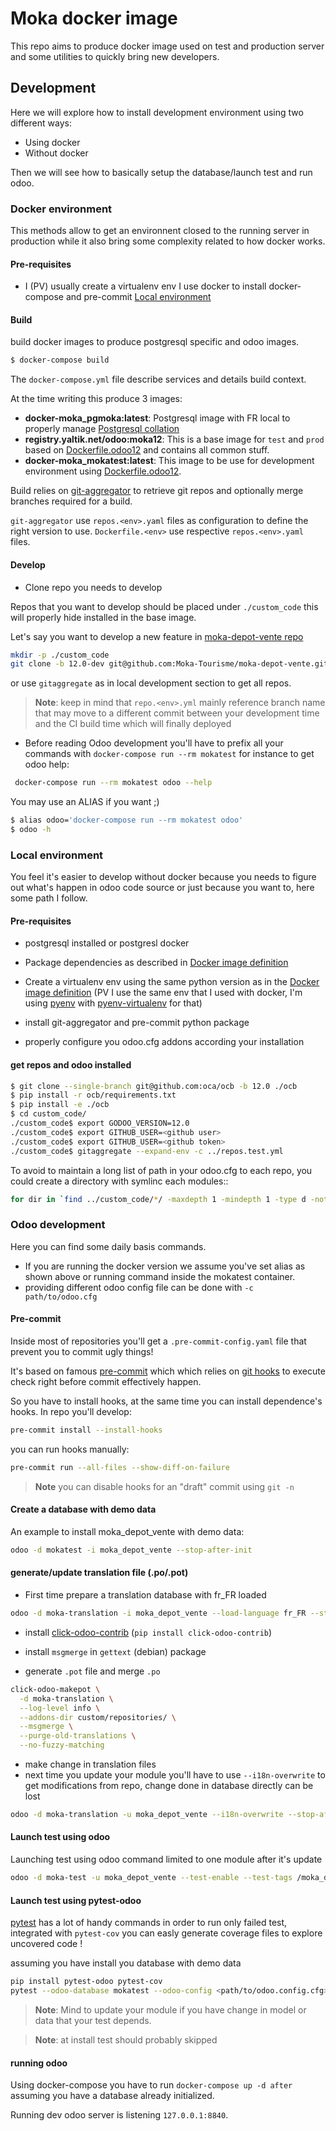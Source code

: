 # Moka docker image

This repo aims to produce docker image used on test
and production server and some utilities to quickly
bring new developers.


## Development

Here we will explore how to install development environment
using two different ways:

* Using docker
* Without docker

Then we will see how to basically setup the database/launch test
and run odoo.

### Docker environment

This methods allow to get an environnent closed
to the running server in production while
it also bring some complexity related to
how docker works.

#### Pre-requisites

* I (PV) usually create a virtualenv env I use docker
  to install docker-compose and pre-commit
  [Local environment](#Local%20environment)


#### Build

build docker images to produce postgresql specific and odoo
images.

```bash
$ docker-compose build
```

The `docker-compose.yml` file describe services and details
build context.

At the time writing this produce 3 images:

* **docker-moka_pgmoka:latest**: Postgresql image with FR local to
  properly manage [Postgresql collation](https://www.postgresql.org/docs/current/collation.html)
* **registry.yaltik.net/odoo:moka12**: This is a base image for `test` and
  `prod` based on [Dockerfile.odoo12](./Dockerfile.odoo12) and contains all common stuff.
* **docker-moka_mokatest:latest**: This image to be use for development environment using
  [Dockerfile.odoo12](./Dockerfile.test).

Build relies on [git-aggregator](https://pypi.org/project/git-aggregator/) to retrieve
git repos and optionally merge branches required for a build.

`git-aggregator` use `repos.<env>.yaml` files as configuration to
define the right version to use. `Dockerfile.<env>` use respective `repos.<env>.yaml`
files.

#### Develop

* Clone repo you needs to develop

Repos that you want to develop should be placed under `./custom_code`
this will properly hide installed in the base image.

Let's say you want to develop a new feature in [moka-depot-vente repo](
https://github.com/Moka-Tourisme/moka-depot-vente)

```bash
mkdir -p ./custom_code
git clone -b 12.0-dev git@github.com:Moka-Tourisme/moka-depot-vente.git ./custom_code/moka-depot-vente
```

or use `gitaggregate` as in local development section to get all repos.

> **Note**: keep in mind that `repo.<env>.yml` mainly reference branch name
> that may move to a different commit between
> your development time and the CI build time which will finally deployed

* Before reading Odoo development you'll have to prefix all your commands with
  ``docker-compose run --rm mokatest`` for instance to get odoo help:

```bash
 docker-compose run --rm mokatest odoo --help
```

You may use an ALIAS if you want ;)

```bash
$ alias odoo='docker-compose run --rm mokatest odoo'
$ odoo -h
```

### Local environment

You feel it's easier to develop without docker because
you needs to figure out what's happen in odoo code source
or just because you want to, here some path I follow.

#### Pre-requisites

* postgresql installed or postgresl docker

* Package dependencies as described in [Docker image definition](./Dockerfile.odoo12#L1)

* Create a virtualenv env using the same python version as
  in the [Docker image definition](./Dockerfile.odoo12#L1)
  (PV I use the same env that I used with docker, I'm using
  [pyenv](https://github.com/pyenv/pyenv) with 
  [pyenv-virtualenv](https://github.com/pyenv/pyenv-virtualenv)
  for that)

* install git-aggregator and pre-commit python package

* properly configure you odoo.cfg addons according your installation

#### get repos and odoo installed

```bash
$ git clone --single-branch git@github.com:oca/ocb -b 12.0 ./ocb
$ pip install -r ocb/requirements.txt
$ pip install -e ./ocb
$ cd custom_code/
./custom_code$ export GODOO_VERSION=12.0
./custom_code$ export GITHUB_USER=<github user>
./custom_code$ export GITHUB_USER=<github token>
./custom_code$ gitaggregate --expand-env -c ../repos.test.yml
```

To avoid to maintain a long list of path in your odoo.cfg to
each repo, you could create a directory with symlinc each modules::

```bash
for dir in `find ../custom_code/*/ -maxdepth 1 -mindepth 1 -type d -not -path "**github" -not -path "**.git" -not -path "**setup"`; do ln -s $dir; done
```


### Odoo development

Here you can find some daily basis commands.

* If you are running the docker version we assume you've set alias as shown above
  or running command inside the mokatest container.
* providing different odoo config file can be done with `-c path/to/odoo.cfg` 

#### Pre-commit

Inside most of repositories you'll get a ``.pre-commit-config.yaml``
file that prevent you to commit ugly things!

It's based on famous [pre-commit](https://pre-commit.com/) which
which relies on [git hooks](https://git-scm.com/docs/githooks)
to execute check right before commit effectively happen.

So you have to install hooks, at the same time you can install
dependence's hooks. In repo you'll develop:

```bash
pre-commit install --install-hooks
```

you can run hooks manually:

```bash
pre-commit run --all-files --show-diff-on-failure
```

> **Note** you can disable hooks for an "draft" commit using
> `git -n` 


#### Create a database with demo data

An example to install moka_depot_vente with demo data:

```bash
odoo -d mokatest -i moka_depot_vente --stop-after-init
```

#### generate/update translation file (.po/.pot)

* First time prepare a translation database with fr_FR loaded

```bash
odoo -d moka-translation -i moka_depot_vente --load-language fr_FR --stop-after-init
```

* install [click-odoo-contrib](https://pypi.org/project/click-odoo-contrib) (`pip install click-odoo-contrib`)
* install `msgmerge` in `gettext` (debian) package

* generate `.pot` file and merge `.po`

```bash
click-odoo-makepot \
  -d moka-translation \
  --log-level info \
  --addons-dir custom/repositories/ \
  --msgmerge \
  --purge-old-translations \
  --no-fuzzy-matching
```

* make change in translation files
* next time you update your module you'll have to use ``--i18n-overwrite`` to
  get modifications from repo, change done in database directly can be lost 

```bash
odoo -d moka-translation -u moka_depot_vente --i18n-overwrite --stop-after-init
```

#### Launch test using odoo

Launching test using odoo command limited to one module after it's update

```bash
odoo -d moka-test -u moka_depot_vente --test-enable --test-tags /moka_depot_vente --stop-after-init
```


#### Launch test using pytest-odoo

[pytest](https://docs.pytest.org) has a lot of handy commands in order to run only
failed test, integrated with `pytest-cov` you can easly generate coverage files
to explore uncovered code !

assuming you have install you database with demo data

```bash
pip install pytest-odoo pytest-cov
pytest --odoo-database mokatest --odoo-config <path/to/odoo.config.cfg> [usual pytest args]
```

> **Note**: Mind to update your module if you have change in model or data that your test depends.

> **Note**: at install test should probably skipped

#### running odoo

Using docker-compose you have to run `docker-compose up -d after` assuming
you have a database already initialized.

Running dev odoo server is listening `127.0.0.1:8840`.
